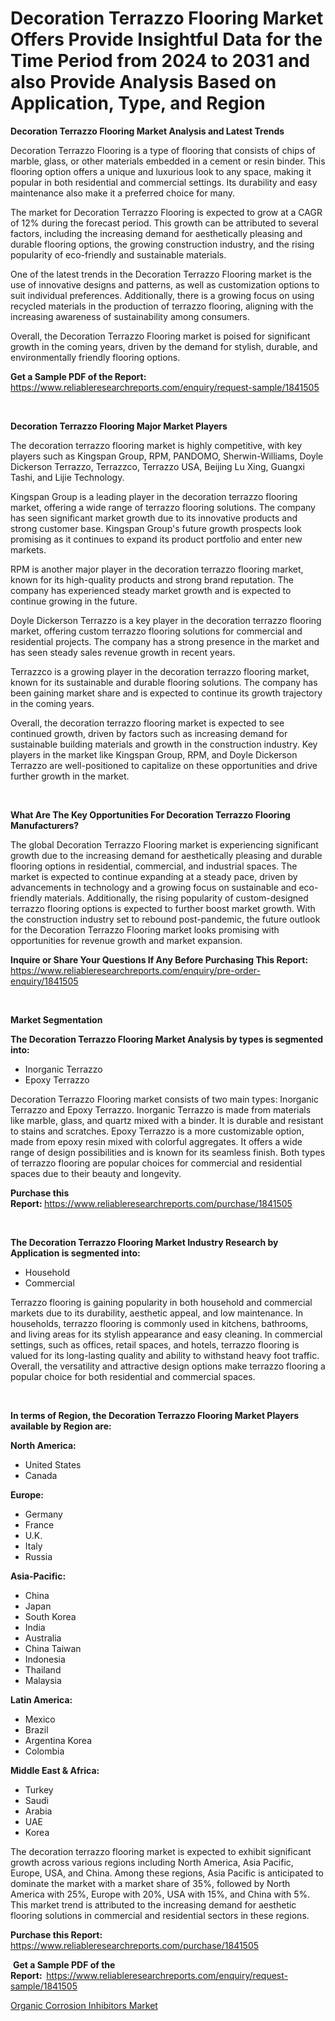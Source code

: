 <p><h1>Decoration Terrazzo Flooring Market Offers Provide Insightful Data for the Time Period from 2024 to 2031 and also Provide Analysis Based on Application, Type, and Region</h1></p><p><strong>Decoration Terrazzo Flooring Market Analysis and Latest Trends</strong></p>
<p><p>Decoration Terrazzo Flooring is a type of flooring that consists of chips of marble, glass, or other materials embedded in a cement or resin binder. This flooring option offers a unique and luxurious look to any space, making it popular in both residential and commercial settings. Its durability and easy maintenance also make it a preferred choice for many.</p><p>The market for Decoration Terrazzo Flooring is expected to grow at a CAGR of 12% during the forecast period. This growth can be attributed to several factors, including the increasing demand for aesthetically pleasing and durable flooring options, the growing construction industry, and the rising popularity of eco-friendly and sustainable materials.</p><p>One of the latest trends in the Decoration Terrazzo Flooring market is the use of innovative designs and patterns, as well as customization options to suit individual preferences. Additionally, there is a growing focus on using recycled materials in the production of terrazzo flooring, aligning with the increasing awareness of sustainability among consumers.</p><p>Overall, the Decoration Terrazzo Flooring market is poised for significant growth in the coming years, driven by the demand for stylish, durable, and environmentally friendly flooring options.</p></p>
<p><strong>Get a Sample PDF of the Report:&nbsp;</strong> <a href="https://www.reliableresearchreports.com/enquiry/request-sample/1841505">https://www.reliableresearchreports.com/enquiry/request-sample/1841505</a></p>
<p>&nbsp;</p>
<p><strong>Decoration Terrazzo Flooring Major Market Players</strong></p>
<p><p>The decoration terrazzo flooring market is highly competitive, with key players such as Kingspan Group, RPM, PANDOMO, Sherwin-Williams, Doyle Dickerson Terrazzo, Terrazzco, Terrazzo USA, Beijing Lu Xing, Guangxi Tashi, and Lijie Technology. </p><p>Kingspan Group is a leading player in the decoration terrazzo flooring market, offering a wide range of terrazzo flooring solutions. The company has seen significant market growth due to its innovative products and strong customer base. Kingspan Group's future growth prospects look promising as it continues to expand its product portfolio and enter new markets.</p><p>RPM is another major player in the decoration terrazzo flooring market, known for its high-quality products and strong brand reputation. The company has experienced steady market growth and is expected to continue growing in the future.</p><p>Doyle Dickerson Terrazzo is a key player in the decoration terrazzo flooring market, offering custom terrazzo flooring solutions for commercial and residential projects. The company has a strong presence in the market and has seen steady sales revenue growth in recent years.</p><p>Terrazzco is a growing player in the decoration terrazzo flooring market, known for its sustainable and durable flooring solutions. The company has been gaining market share and is expected to continue its growth trajectory in the coming years.</p><p>Overall, the decoration terrazzo flooring market is expected to see continued growth, driven by factors such as increasing demand for sustainable building materials and growth in the construction industry. Key players in the market like Kingspan Group, RPM, and Doyle Dickerson Terrazzo are well-positioned to capitalize on these opportunities and drive further growth in the market.</p></p>
<p>&nbsp;</p>
<p><strong>What Are The Key Opportunities For Decoration Terrazzo Flooring Manufacturers?</strong></p>
<p><p>The global Decoration Terrazzo Flooring market is experiencing significant growth due to the increasing demand for aesthetically pleasing and durable flooring options in residential, commercial, and industrial spaces. The market is expected to continue expanding at a steady pace, driven by advancements in technology and a growing focus on sustainable and eco-friendly materials. Additionally, the rising popularity of custom-designed terrazzo flooring options is expected to further boost market growth. With the construction industry set to rebound post-pandemic, the future outlook for the Decoration Terrazzo Flooring market looks promising with opportunities for revenue growth and market expansion.</p></p>
<p><strong>Inquire or Share Your Questions If Any Before Purchasing This Report:</strong> <a href="https://www.reliableresearchreports.com/enquiry/pre-order-enquiry/1841505">https://www.reliableresearchreports.com/enquiry/pre-order-enquiry/1841505</a></p>
<p>&nbsp;</p>
<p><strong>Market Segmentation</strong></p>
<p><strong>The Decoration Terrazzo Flooring Market Analysis by types is segmented into:</strong></p>
<p><ul><li>Inorganic Terrazzo</li><li>Epoxy Terrazzo</li></ul></p>
<p><p>Decoration Terrazzo Flooring market consists of two main types: Inorganic Terrazzo and Epoxy Terrazzo. Inorganic Terrazzo is made from materials like marble, glass, and quartz mixed with a binder. It is durable and resistant to stains and scratches. Epoxy Terrazzo is a more customizable option, made from epoxy resin mixed with colorful aggregates. It offers a wide range of design possibilities and is known for its seamless finish. Both types of terrazzo flooring are popular choices for commercial and residential spaces due to their beauty and longevity.</p></p>
<p><strong>Purchase this Report:&nbsp;</strong><a href="https://www.reliableresearchreports.com/purchase/1841505">https://www.reliableresearchreports.com/purchase/1841505</a></p>
<p>&nbsp;</p>
<p><strong>The Decoration Terrazzo Flooring Market Industry Research by Application is segmented into:</strong></p>
<p><ul><li>Household</li><li>Commercial</li></ul></p>
<p><p>Terrazzo flooring is gaining popularity in both household and commercial markets due to its durability, aesthetic appeal, and low maintenance. In households, terrazzo flooring is commonly used in kitchens, bathrooms, and living areas for its stylish appearance and easy cleaning. In commercial settings, such as offices, retail spaces, and hotels, terrazzo flooring is valued for its long-lasting quality and ability to withstand heavy foot traffic. Overall, the versatility and attractive design options make terrazzo flooring a popular choice for both residential and commercial spaces.</p></p>
<p>&nbsp;</p>
<p><strong>In terms of Region, the Decoration Terrazzo Flooring Market Players available by Region are:</strong></p>
<p>
    <p> <strong> North America: </strong>
        <ul>
            <li>United States</li>
            <li>Canada</li>
        </ul>
        </p> 
    <p> <strong> Europe: </strong>
        <ul>
            <li>Germany</li>
            <li>France</li>
            <li>U.K.</li>
            <li>Italy</li>
            <li>Russia</li>
        </ul>
        </p> 
    <p> <strong> Asia-Pacific: </strong>
        <ul>
            <li>China</li>
            <li>Japan</li>
            <li>South Korea</li>
            <li>India</li>
            <li>Australia</li>
            <li>China Taiwan</li>
            <li>Indonesia</li>
            <li>Thailand</li>
            <li>Malaysia</li>
        </ul>
        </p> 
    <p> <strong> Latin America: </strong>
        <ul>
            <li>Mexico</li>
            <li>Brazil</li>
            <li>Argentina Korea</li>
            <li>Colombia</li>
        </ul>
        </p> 
    <p> <strong> Middle East & Africa: </strong>
        <ul>
            <li>Turkey</li>
            <li>Saudi</li>
            <li>Arabia</li>
            <li>UAE</li>
            <li>Korea</li>
        </ul>
    </p>
    </p>
<p><p>The decoration terrazzo flooring market is expected to exhibit significant growth across various regions including North America, Asia Pacific, Europe, USA, and China. Among these regions, Asia Pacific is anticipated to dominate the market with a market share of 35%, followed by North America with 25%, Europe with 20%, USA with 15%, and China with 5%. This market trend is attributed to the increasing demand for aesthetic flooring solutions in commercial and residential sectors in these regions.</p></p>
<p><strong>Purchase this Report: </strong><a href="https://www.reliableresearchreports.com/purchase/1841505">https://www.reliableresearchreports.com/purchase/1841505</a></p>
<p>&nbsp;<strong>Get a Sample PDF of the Report:&nbsp;&nbsp;</strong><a href="https://www.reliableresearchreports.com/enquiry/request-sample/1841505">https://www.reliableresearchreports.com/enquiry/request-sample/1841505</a></p>
<p><strong></strong></p>
<p><p><a href="https://lydian-appliance-61d.notion.site/Organic-Corrosion-Inhibitors-Market-Size-and-Examines-its-Market-Scope-with-a-Primary-Focus-on-Gro-a1634087cb144243ae577a6f7564cfbf">Organic Corrosion Inhibitors Market</a></p></p>